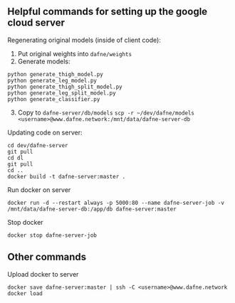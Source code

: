## Helpful commands for setting up the google cloud server

Regenerating original models (inside of client code):

1. Put original weights into `dafne/weights`
2. Generate models:
```
python generate_thigh_model.py  
python generate_leg_model.py  
python generate_thigh_split_model.py  
python generate_leg_split_model.py  
python generate_classifier.py  
``` 
3. Copy to `dafne-server/db/models`
`scp -r ~/dev/dafne/models <username>@www.dafne.network:/mnt/data/dafne-server-db`


Updating code on server:
``` 
cd dev/dafne-server
git pull
cd dl
git pull
cd ..
docker build -t dafne-server:master .
``` 



Run docker on server
``` 
docker run -d --restart always -p 5000:80 --name dafne-server-job -v /mnt/data/dafne-server-db:/app/db dafne-server:master
``` 

Stop docker
```
docker stop dafne-server-job
```


## Other commands

Upload docker to server
``` 
docker save dafne-server:master | ssh -C <username>@www.dafne.network docker load
``` 
